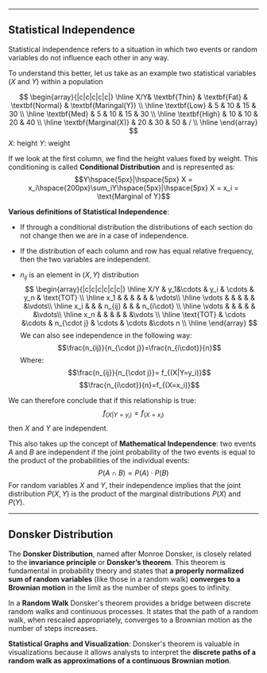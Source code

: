___

## Statistical Independence

Statistical independence refers to a situation in which two events or random variables do not influence each other in any way. 

To understand this better, let us take as an example two statistical variables ($X$ and $Y$) within a population

$$
\begin{array}{|c|c|c|c|c|}
\hline
 X/Y& \textbf{Thin} & \textbf{Fat} & \textbf{Normal} & \textbf{Maringal(Y)} \\
\hline
\textbf{Low} & 5 & 10 & 15 & 30 \\
\hline
\textbf{Med} & 5 & 10 & 15 & 30 \\
\hline
\textbf{High} & 10 & 10 & 20 & 40 \\
\hline
\textbf{Marginal(X)} & 20 & 30 & 50 & / \\
\hline
\end{array}
$$
$X$: height 
$Y$: weight

If we look at the first column, we find the height values fixed by weight. This conditioning is called **Conditional Distribution** and is represented as:$$Y\hspace{5px}|\hspace{5px} X = x_i\hspace{200px}\sum_iY\hspace{5px}|\hspace{5px} X = x_i = \text{Marginal of Y}$$

**Various definitions of Statistical Independence**:
- If through a conditional distribution the distributions of each section do not change then we are in a case of independence.

- If the distribution of each column and row has equal relative frequency, then the two variables are independent.

- $n_{ij}$ is an element in $(X,Y)$ distribution                    $$
\begin{array}{|c|c|c|c|c|c|}
\hline
X/Y & y_1&\cdots & y_i & \cdots & y_n & \text{TOT} \\
\hline x_1 &  &  & & & & \vdots\\
\hline
\vdots & &  & &  & &\vdots\\
\hline
x_i & & & n_{ij} &  &   & n_{i\cdot} \\
\hline
\vdots &  & &  & &  &\vdots\\
\hline
x_n &  & & &  & &\vdots \\
\hline
\text{TOT} & \cdots &\cdots & n_{\cdot j} & \cdots & \cdots  &\cdots  n \\
\hline
\end{array}
$$We can also see independence in the following way:$$\frac{n_{ij}}{n_{\cdot j}}=\frac{n_{i\cdot}}{n}$$Where:$$\frac{n_{ij}}{n_{\cdot j}}= f_{(X|Y=y_i)}$$$$\frac{n_{i\cdot}}{n}=f_{(X=x_i)}$$

We can therefore conclude that if this relationship is true:$$f_{(X|Y=y_i)}=f_{(X=x_i)}$$
then $X$ and $Y$ are independent.

This also takes up the concept of **Mathematical Independence**:
two events $A$ and $B$ are independent if the joint probability of the two events is equal to the product of the probabilities of the individual events:$$P(A \cap B) = P(A) \cdot P(B)$$
For random variables $X$ and $Y$, their independence implies that the joint distribution $P(X, Y)$ is the product of the marginal distributions $P(X)$ and $P(Y)$.

___
## Donsker Distribution

The **Donsker Distribution**, named after Monroe Donsker, is closely related to the **invariance principle** or **Donsker’s theorem**. This theorem is fundamental in probability theory and states that **a properly normalized sum of random variables** (like those in a random walk) **converges to a Brownian motion** in the limit as the number of steps goes to infinity.

In a **Random Walk** Donsker's theorem provides a bridge between discrete random walks and continuous processes. It states that the path of a random walk, when rescaled appropriately, converges to a Brownian motion as the number of steps increases.

**Statistical Graphs and Visualization**: Donsker's theorem is valuable in visualizations because it allows analysts to interpret the **discrete paths of a random walk as approximations of a continuous Brownian motion**. 
